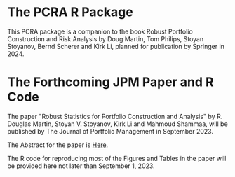 # The PCRA R Package

This PCRA package is a companion to the book Robust Portfolio Construction and Risk Analysis by Doug Martin, Tom Philips, Stoyan Stoyanov, Bernd Scherer and Kirk Li, planned for publication by Springer in 2024.

# The Forthcoming JPM Paper and R Code

The paper "Robust Statistics for Portfolio Construction and Analysis" by R. Douglas Martin, Stoyan V. Stoyanov, Kirk Li and Mahmoud Shammaa, will be published by The Journal of Portfolio Management in September 2023.

The Abstract for the paper is [Here](https://www.dropbox.com/scl/fi/ul9nldlhomxqzdulk14st/JPM-Paper-Abstract.pdf?rlkey=8q3vmqb8p52ltohoxghg4yzpl&dl=0).

The R code for reproducing most of the Figures and Tables in the paper will be provided here not later than September 1, 2023.




 
 

